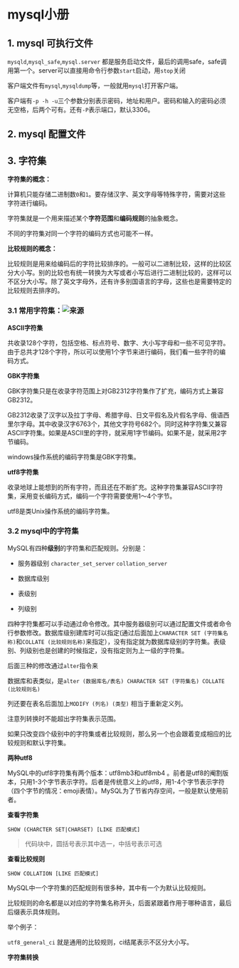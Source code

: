 # mysql小册

## 1. mysql 可执行文件

`mysqld`,`mysql_safe`,`mysql.server` 都是服务启动文件，最后的调用safe，safe调用第一个。server可以直接用命令行参数`start`启动，用`stop`关闭

客户端文件有`mysql`,`mysqldump`等，一般就用`mysql`打开客户端。

客户端有`-p -h -u`三个参数分别表示密码，地址和用户。密码和输入的密码必须无空格，后两个可有。还有`-P`表示端口，默认3306。

## 2. mysql 配置文件

## 3. 字符集

**字符集的概念：**

计算机只能存储二进制数`0`和`1`。要存储汉字、英文字母等特殊字符，需要对这些字符进行编码。

字符集就是一个用来描述某个**字符范围**和**编码规则**的抽象概念。

不同的字符集对同一个字符的编码方式也可能不一样。

**比较规则的概念：**

比较规则是用来给编码后的字符比较排序的。一般可以二进制比较，这样的比较区分大小写。别的比较也有统一转换为大写或者小写后进行二进制比较的，这样可以不区分大小写。除了英文字母外，还有许多别国语言的字母，这些也是需要特定的比较规则去排序的。

### 3.1 常用字符集：![来源](https://juejin.cn/book/6844733769996304392/section/6844733770042441741)

**ASCII字符集**

共收录128个字符，包括空格、标点符号、数字、大小写字母和一些不可见字符。由于总共才128个字符，所以可以使用1个字节来进行编码，我们看一些字符的编码方式。

**GBK字符集**

GBK字符集只是在收录字符范围上对GB2312字符集作了扩充，编码方式上兼容GB2312。

GB2312收录了汉字以及拉丁字母、希腊字母、日文平假名及片假名字母、俄语西里尔字母。其中收录汉字6763个，其他文字符号682个。同时这种字符集又兼容ASCII字符集。如果是ASCII里的字符，就采用1字节编码。如果不是，就采用2字节编码。

windows操作系统的编码字符集是GBK字符集。

**utf8字符集**

收录地球上能想到的所有字符，而且还在不断扩充。这种字符集兼容ASCII字符集，采用变长编码方式，编码一个字符需要使用1～4个字节。

utf8是类Unix操作系统的编码字符集。

### 3.2 mysql中的字符集

MySQL有四种**级别**的字符集和匹配规则。分别是：

* 服务器级别 `character_set_server` `collation_server`

* 数据库级别

* 表级别

* 列级别

四种字符集都可以手动通过命令修改。其中服务器级别可以通过配置文件或者命令行参数修改。数据库级别建库时可以指定(通过后面加上`CHARACTER SET (字符集名称)`和`COLLATE (比较规则名称)`来指定），没有指定就为数据库级别的字符集。表级别、列级别也是创建的时候指定，没有指定则为上一级的字符集。

后面三种的修改通过`alter`指令来

数据库和表类似，是`alter (数据库名/表名) CHARACTER SET (字符集名) COLLATE (比较规则名)`

列还要在表名后面加上`MODIFY (列名) (类型)` 相当于重新定义列。

注意列转换时不能超出字符集表示范围。

如果只改变四个级别中的字符集或者比较规则，那么另一个也会跟着变成相应的比较规则和默认字符集。

**两种utf8**

MySQL中的utf8字符集有两个版本：utf8mb3和utf8mb4 。前者是utf8的阉割版本，只用1-3个字节表示字符。后者是传统意义上的utf8，用1-4个字节表示字符（四个字节的情况：emoji表情）。MySQL为了节省内存空间，一般是默认使用前者。

**查看字符集**

`SHOW (CHARCTER SET|CHARSET) [LIKE 匹配模式]`

>代码块中，圆括号表示其中选一，中括号表示可选

**查看比较规则**

`SHOW COLLATION [LIKE 匹配模式]`

MySQL中一个字符集的匹配规则有很多种，其中有一个为默认比较规则。

比较规则的命名都是以对应的字符集名称开头，后面紧跟着作用于哪种语言，最后后缀表示具体规则。

举个例子：

`utf8_general_ci` 就是通用的比较规则，ci结尾表示不区分大小写。

**字符集转换**




